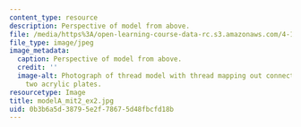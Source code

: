 ```yaml
---
content_type: resource
description: Perspective of model from above.
file: /media/https%3A/open-learning-course-data-rc.s3.amazonaws.com/4-111-introduction-to-architecture-environmental-design-spring-2014/0b3b6a5d38795e2f78675d48fbcfd18b_modelA_mit2_ex2.jpg
file_type: image/jpeg
image_metadata:
  caption: Perspective of model from above.
  credit: ''
  image-alt: Photograph of thread model with thread mapping out connections between
    two acrylic plates.
resourcetype: Image
title: modelA_mit2_ex2.jpg
uid: 0b3b6a5d-3879-5e2f-7867-5d48fbcfd18b
---
```

